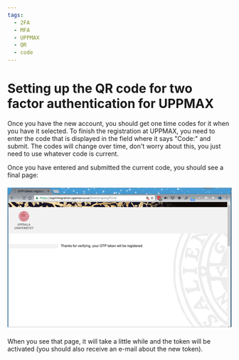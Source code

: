 ```yaml
---
tags:
  - 2FA
  - MFA
  - UPPMAX
  - QR
  - code
---
```


# Setting up the QR code for two factor authentication for UPPMAX 

Once you have the new account, you should get one time codes for it when you
have it selected.
To finish the registration at UPPMAX, you need to enter the code
that is displayed in the field where it says "Code:" and submit.
The codes will change over time, don't worry about this,
you just need to use whatever code is current.

Once you have entered and submitted the current code,
you should see a final page:

![The final page](./img/get_uppmax_2fa_qr_code.png)

When you see that page, it will take a little while and the token will
be activated (you should also receive an e-mail about the new token).
